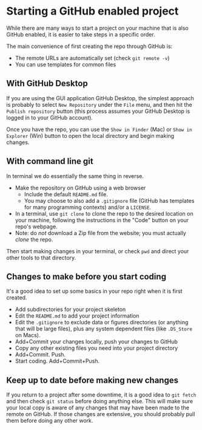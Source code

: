 # Starting a GitHub enabled project

While there are many ways to start a project on your machine that is also GitHub enabled, it is easier to take steps in a specific order.

The main convenience of first creating the repo through GitHub is:
- The remote URLs are automatically set (check `git remote -v`)
- You can use templates for common files


## With GitHub Desktop

If you are using the GUI application GitHub Desktop, the simplest approach is probably to select `New Repository` under the `File` menu, and then hit the `Publish repository` button (this process assumes your GitHub Desktop is logged in to your GitHub account).

Once you have the repo, you can use the `Show in Finder` (Mac) or `Show in Explorer` (Win) button to open the local directory and begin making changes.


## With command line git

In terminal we do essentially the same thing in reverse.

- Make the repository on GitHub using a web browser
    - Include the default `README.md` file.
    - You may choose to also add a `.gitignore` file (GitHub has templates for many programming contexts) and/or a `LICENSE`.
- In a terminal, use `git clone` to clone the repo to the desired location on your machine, following the instructions in the "Code" button on your repo's webpage. 
- Note: do *not* download a Zip file from the website; you must actually *clone* the repo.

Then start making changes in your terminal, or check `pwd` and direct your other tools to that directory.

## Changes to make before you start coding

It's a good idea to set up some basics in your repo right when it is first created.

- Add subdirectories for your project skeleton
- Edit the `README.md` to add your project information
- Edit the `.gitignore` to exclude data or figures directories (or anything that will be large files), plus any system dependent files (like `.DS_Store` on Macs).
- Add+Commit your changes locally, push your changes to GitHub
- Copy any other existing files you need into your project directory
- Add+Commit. Push.
- Start coding. Add+Commit+Push.

## Keep up to date before making new changes

If you return to a project after some downtime, it is a good idea to `git fetch` and then check `git status` before doing anything else. This will make sure your local copy is aware of any changes that may have been made to the remote on GitHub. If those changes are extensive, you should probably pull them before doing any other work.
